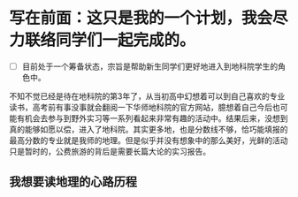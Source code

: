 # 写在前面：这只是我的一个计划，我会尽力联络同学们一起完成的。
- [ ] 目前处于一个筹备状态，宗旨是帮助新生同学们更好地进入到地科院学生的角色中。

不知不觉已经是待在地科院的第3年了，从当初高中幻想着可以到自己喜欢的专业读书，高考前有事没事就会翻阅一下华师地科院的官方网站，臆想着自己今后也可能有机会去参与到野外实习等一系列看起来非常有趣的活动中。结果后来，没想到真的能够如愿以偿，进入了地科院。其实更多地，也是分数线不够，恰巧能填报的最高分数的专业就是我师的地理。但是似乎并没有想象中的那么美好，光鲜的活动只是暂时的，公费旅游的背后是需要长篇大论的实习报告。

## 我想要读地理的心路历程
